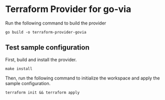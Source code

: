 # Terraform Provider for go-via

Run the following command to build the provider

```shell
go build -o terraform-provider-govia
```

## Test sample configuration

First, build and install the provider.

```shell
make install
```

Then, run the following command to initialize the workspace and apply the sample configuration.

```shell
terraform init && terraform apply
```

